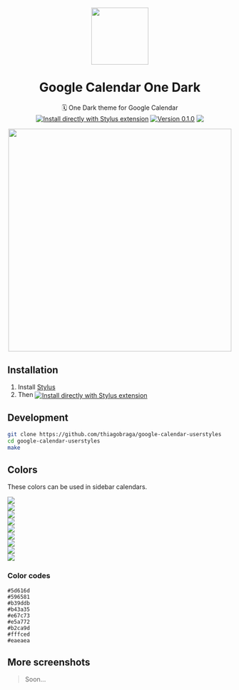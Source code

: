<h1 align="center">
  <img src="https://i.imgur.com/VjyI3H5.png" height="128" /><br>
  <br>
  Google Calendar One Dark
</h1>

<p align="center">
  🗓 One Dark theme for Google Calendar<br>
  <a href="https://raw.githubusercontent.com/thiagobraga/google-calendar-userstyles/master/theme.user.css"><img src="https://img.shields.io/badge/Install%20directly%20with-Stylus-lightgrey.svg?longCache=true&logo=google&logoColor=f1f1f1" align="center" alt="Install directly with Stylus extension" /></a>
  <a href="https://raw.githubusercontent.com/thiagobraga/google-calendar-userstyles/master/theme.user.css"><img src="https://img.shields.io/badge/version-0.1.0-596581.svg" align="center" alt="Version 0.1.0"></a>
  <a href="https://www.paypal.com/cgi-bin/webscr?cmd=_donations&business=thibraga06%40gmail.com&item_name=Contribuir+para+o+desenvolvimento+de+projetos+open+source&currency_code=BRL&source=url" target="_blank" rel="nofollow noopener"><img src="https://img.shields.io/badge/donate-PayPal-0a4ea1.svg" align="center"></a>
</p>

<p align="center">
  <img src="https://i.imgur.com/5n9DG6z.png" width="500" />
</p>

## Installation

1. Install [Stylus](https://add0n.com/stylus.html)
2. Then <a href="https://raw.githubusercontent.com/thiagobraga/google-calendar-userstyles/master/theme.user.css"><img src="https://img.shields.io/badge/install%20directly%20with-Stylus-lightgray.svg?longCache=true&logoColor=f1f1f1" align="center" alt="Install directly with Stylus extension" /></a>

## Development

``` sh
git clone https://github.com/thiagobraga/google-calendar-userstyles
cd google-calendar-userstyles
make
```

## Colors

These colors can be used in sidebar calendars.

<p>
  <img src="https://img.shields.io/static/v1?message=%235d616d&label=&labelColor=5d616d&logoColor=f1f1f1&logo=google&color=transparent&style=for-the-badge" /><br>
  <img src="https://img.shields.io/static/v1?message=%23596581&label=&labelColor=596581&logoColor=f1f1f1&logo=google&color=transparent&style=for-the-badge" /><br>
  <img src="https://img.shields.io/static/v1?message=%23b39ddb&label=&labelColor=b39ddb&logoColor=f1f1f1&logo=google&color=transparent&style=for-the-badge" /><br>
  <img src="https://img.shields.io/static/v1?message=%23b43a35&label=&labelColor=b43a35&logoColor=f1f1f1&logo=google&color=transparent&style=for-the-badge" /><br>
  <img src="https://img.shields.io/static/v1?message=%23e67c73&label=&labelColor=e67c73&logoColor=f1f1f1&logo=google&color=transparent&style=for-the-badge" /><br>
  <img src="https://img.shields.io/static/v1?message=%23e5a772&label=&labelColor=e5a772&logoColor=f1f1f1&logo=google&color=transparent&style=for-the-badge" /><br>
  <img src="https://img.shields.io/static/v1?message=%23b2ca9d&label=&labelColor=b2ca9d&logoColor=f1f1f1&logo=google&color=transparent&style=for-the-badge" /><br>
  <img src="https://img.shields.io/static/v1?message=%23fffced&label=&labelColor=fffced&logoColor=666666&logo=google&color=transparent&style=for-the-badge" /><br>
  <img src="https://img.shields.io/static/v1?message=%23eaeaea&label=&labelColor=eaeaea&logoColor=666666&logo=google&color=transparent&style=for-the-badge" /><br>
</p>

### Color codes

```
#5d616d
#596581
#b39ddb
#b43a35
#e67c73
#e5a772
#b2ca9d
#fffced
#eaeaea
```

## More screenshots

> Soon...
